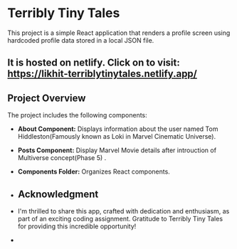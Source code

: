 # Terribly Tiny Tales

This project is a simple React application that renders a profile screen using hardcoded profile data stored in a local JSON file.

## It is hosted on netlify. Click on to visit: https://likhit-terriblytinytales.netlify.app/

## Project Overview

The project includes the following components:

- **About Component:** Displays information about the user named Tom Hiddleston(Famously known as Loki in Marvel Cinematic Universe).
- **Posts Component:** Display Marvel Movie details after introuction of Multiverse concept(Phase 5) .
- **Components Folder:** Organizes React components.

- ## Acknowledgment
- I'm thrilled to share this app, crafted with dedication and enthusiasm, as part of an exciting coding assignment. Gratitude to Terribly Tiny Tales for providing this incredible opportunity!

- 




